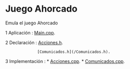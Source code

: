 # Juego Ahorcado

Emula el juego Ahorcado

1 Aplicación : [Main.cpp](/main.cpp).

2 Declaración : 
                  [Acciones.h](/Acciones.h).
    
                  [Comunicados.h](/Comunicados.h).
                
3 Implementación : * [Acciones.cpp](/Acciones.cpp).
                   * [Comunicados.cpp](/Comunicados.cpp).
